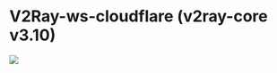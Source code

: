 # V2Ray-ws-cloudflare (v2ray-core v3.10)
![](https://raw.githubusercontent.com/xiaokaixuan/V2Ray-ws-cloudflare/master/V2RayN.png)

